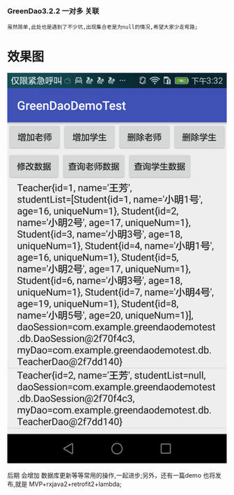 ### GreenDao3.2.2 一对多 关联
    虽然简单,此处也是遇到了不少坑,出现集合老是为null的情况,希望大家少走弯路;
# 效果图


![Image](https://github.com/LB-ocean/GreenDaoDemoTest/blob/master/picture/p1.png)

  后期 会增加 数据库更新等等常用的操作,一起进步;另外，还有一篇demo 也将发布,就是 MVP+rxjava2+retrofit2+lambda;

